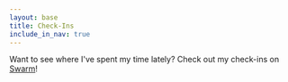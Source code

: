 ```yaml
---
layout: base
title: Check-Ins
include_in_nav: true
---
```


Want to see where I've spent my time lately? Check out my check-ins on [Swarm](https://www.swarmapp.com/)!

<div id="map"></div>
